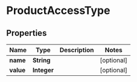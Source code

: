 
# ProductAccessType

## Properties
Name | Type | Description | Notes
------------ | ------------- | ------------- | -------------
**name** | **String** |  |  [optional]
**value** | **Integer** |  |  [optional]




